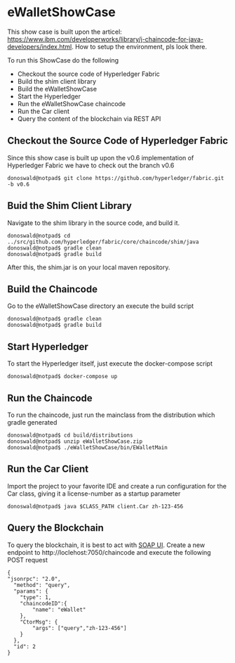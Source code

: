 # eWalletShowCase

This show case is built upon the articel: https://www.ibm.com/developerworks/library/j-chaincode-for-java-developers/index.html. How to setup the environment, pls look there.

To run this ShowCase do the following
* Checkout the source code of Hyperledger Fabric
* Build the shim client library
* Build the eWalletShowCase
* Start the Hyperledger
* Run the eWalletShowCase chaincode
* Run the Car client
* Query the content of the blockchain via REST API

## Checkout the Source Code of Hyperledger Fabric
Since this show case is built up upon the v0.6 implementation of Hyperledger Fabric we have to check out the branch v0.6
```
donoswald@notpad$ git clone https://github.com/hyperledger/fabric.git -b v0.6
```
## Buid the Shim Client Library
Navigate to the shim library in the source code, and build it.
```
donoswald@notpad$ cd ../src/github.com/hyperledger/fabric/core/chaincode/shim/java
donoswald@notpad$ gradle clean
donoswald@notpad$ gradle build
```
 After this, the shim.jar is on your local maven repository.
 
 ## Build the Chaincode
 Go to the eWalletShowCase directory an execute the build script
 ```
 donoswald@notpad$ gradle clean
 donoswald@notpad$ gradle build
 ```
## Start Hyperledger
To start the Hyperledger itself, just execute the docker-compose script
```
donoswald@notpad$ docker-compose up
```
## Run the Chaincode
To run the chaincode, just run the mainclass from the distribution which gradle generated
```
donoswald@notpad$ cd build/distributions
donoswald@notpad$ unzip eWalletShowCase.zip
donoswald@notpad$ ./eWalletShowCase/bin/EWalletMain
```
## Run the Car Client
Import the project to your favorite IDE and create a run configuration for the Car class, giving it a license-number as a startup parameter
```
donoswald@notpad$ java $CLASS_PATH client.Car zh-123-456
```
## Query the Blockchain
To query the blockchain, it is best to act with [SOAP UI](https://www.soapui.org/).
Create a new endpoint to http://loclehost:7050/chaincode and execute the following POST request
```
{
"jsonrpc": "2.0",
  "method": "query",
  "params": {
    "type": 1,
    "chaincodeID":{
        "name": "eWallet"
    },
    "CtorMsg": {
        "args": ["query","zh-123-456"]
    }
  },
  "id": 2
}
```


